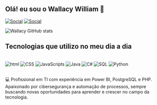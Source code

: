 ## Olá! eu sou o Wallacy William 👋

[![Social](https://img.shields.io/badge/LinkedIn-0077B5?style=for-the-badge&logo=linkedin&logoColor=white)](https://www.linkedin.com/in/wallacywilliam/)
[![Social](https://img.shields.io/badge/Instagram-E4405F?style=for-the-badge&logo=instagram&logoColor=white)](https://www.instagram.com/wallacy_0157)

![Wallacy GitHub stats](https://github-readme-stats.vercel.app/api?username=Wallacy0157&show_icons=true&theme=radical)

## Tecnologias que utilizo no meu dia a dia

<div style="display: inline_block"><br/>
  <img align="center" alt="html" src="https://img.shields.io/badge/HTML-239120?style=for-the-badge&logo=html5&logoColor=white" />
  <img align="center" alt="CSS" src="https://img.shields.io/badge/CSS-239120?&style=for-the-badge&logo=css3&logoColor=white" />
  <img align="center" alt="JavaScripts" src="https://img.shields.io/badge/JavaScript-323330?style=for-the-badge&logo=javascript&logoColor=F7DF1E" />
  <img align="center" alt="Java" src="https://img.shields.io/badge/Java-ED8B00?style=for-the-badge&logo=openjdk&logoColor=white" />
  <img align="center" alt="C#" src="https://img.shields.io/badge/C%23-239120?style=for-the-badge&logo=c-sharp&logoColor=white" />
  <img align="center" alt="SQL" src="https://img.shields.io/badge/MySQL-00000F?style=for-the-badge&logo=mysql&logoColor=white" />
  <img align="center" alt="Python" src="https://img.shields.io/badge/Python-14354C?style=for-the-badge&logo=python&logoColor=white" />
</div>
<br/>

💻 Profissional em TI com experiência em Power BI, PostgreSQL e PHP. Apaixonado por cibersegurança e automação de processos, sempre buscando novas oportunidades para aprender e crescer no campo da tecnologia.
